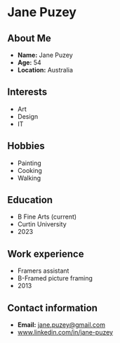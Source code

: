 # Jane Puzey
## About Me
- **Name:** Jane Puzey
- **Age:** 54
- **Location:** Australia
  
## Interests
- Art
- Design
- IT
  
## Hobbies
- Painting
- Cooking
- Walking
  
## Education
- B Fine Arts (current)
- Curtin University
- 2023

## Work experience
- Framers assistant
- B-Framed picture framing
- 2013

## Contact information
- **Email:** jane.puzey@gmail.com
- www.linkedin.com/in/jane-puzey


